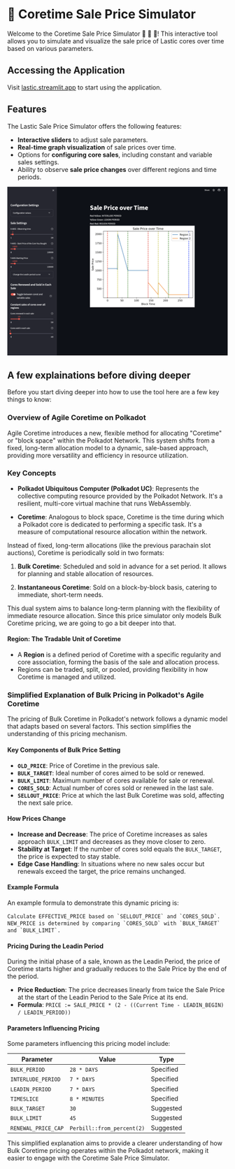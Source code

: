 # 🍭 Coretime Sale Price Simulator

Welcome to the Coretime Sale Price Simulator 🎉 🎉 🎉! This interactive tool allows you to simulate and visualize the sale price of Lastic cores over time based on various parameters. 

## Accessing the Application

Visit [lastic.streamlit.app](https://lastic.streamlit.app/) to start using the application.

## Features

The Lastic Sale Price Simulator offers the following features:

- **Interactive sliders** to adjust sale parameters.
- **Real-time graph visualization** of sale prices over time.
- Options for **configuring core sales**, including constant and variable sales settings.
- Ability to observe **sale price changes** over different regions and time periods.

![sale-price](./img/sale-price.png)

## A few explainations before diving deeper
Before you start diving deeper into how to use the tool here are a few key things to know:

### Overview of Agile Coretime on Polkadot

Agile Coretime introduces a new, flexible method for allocating "Coretime" or "block space" within the Polkadot Network. This system shifts from a fixed, long-term allocation model to a dynamic, sale-based approach, providing more versatility and efficiency in resource utilization.

### Key Concepts

- **Polkadot Ubiquitous Computer (Polkadot UC)**: Represents the collective computing resource provided by the Polkadot Network. It's a resilient, multi-core virtual machine that runs WebAssembly.

- **Coretime**: Analogous to block space, Coretime is the time during which a Polkadot core is dedicated to performing a specific task. It's a measure of computational resource allocation within the network.

Instead of fixed, long-term allocations (like the previous parachain slot auctions), Coretime is periodically sold in two formats:

1. **Bulk Coretime**: Scheduled and sold in advance for a set period. It allows for planning and stable allocation of resources.
   
2. **Instantaneous Coretime**: Sold on a block-by-block basis, catering to immediate, short-term needs.

This dual system aims to balance long-term planning with the flexibility of immediate resource allocation. Since this price simulator only models Bulk Coretime pricing, we are going to go a bit deeper into that.

#### Region: The Tradable Unit of Coretime
- A **Region** is a defined period of Coretime with a specific regularity and core association, forming the basis of the sale and allocation process.
- Regions can be traded, split, or pooled, providing flexibility in how Coretime is managed and utilized.


### Simplified Explanation of Bulk Pricing in Polkadot's Agile Coretime

The pricing of Bulk Coretime in Polkadot's network follows a dynamic model that adapts based on several factors. This section simplifies the understanding of this pricing mechanism.

#### Key Components of Bulk Price Setting

- **`OLD_PRICE`**: Price of Coretime in the previous sale.
- **`BULK_TARGET`**: Ideal number of cores aimed to be sold or renewed.
- **`BULK_LIMIT`**: Maximum number of cores available for sale or renewal.
- **`CORES_SOLD`**: Actual number of cores sold or renewed in the last sale.
- **`SELLOUT_PRICE`**: Price at which the last Bulk Coretime was sold, affecting the next sale price.

#### How Prices Change

- **Increase and Decrease**: The price of Coretime increases as sales approach `BULK_LIMIT` and decreases as they move closer to zero.
- **Stability at Target**: If the number of cores sold equals the `BULK_TARGET`, the price is expected to stay stable.
- **Edge Case Handling**: In situations where no new sales occur but renewals exceed the target, the price remains unchanged.

#### Example Formula

An example formula to demonstrate this dynamic pricing is:

```
Calculate EFFECTIVE_PRICE based on `SELLOUT_PRICE` and `CORES_SOLD`.
NEW_PRICE is determined by comparing `CORES_SOLD` with `BULK_TARGET` and `BULK_LIMIT`.
```

#### Pricing During the Leadin Period

During the initial phase of a sale, known as the Leadin Period, the price of Coretime starts higher and gradually reduces to the Sale Price by the end of the period.

- **Price Reduction**: The price decreases linearly from twice the Sale Price at the start of the Leadin Period to the Sale Price at its end.
- **Formula**: `PRICE := SALE_PRICE * (2 - ((Current Time - LEADIN_BEGIN) / LEADIN_PERIOD))`

#### Parameters Influencing Pricing

Some parameters influencing this pricing model include:

| Parameter           | Value                  | Type       |
|---------------------|------------------------|------------|
| `BULK_PERIOD`       | `28 * DAYS`            | Specified  |
| `INTERLUDE_PERIOD`  | `7 * DAYS`             | Specified  |
| `LEADIN_PERIOD`     | `7 * DAYS`             | Specified  |
| `TIMESLICE`         | `8 * MINUTES`          | Specified  |
| `BULK_TARGET`       | `30`                   | Suggested  |
| `BULK_LIMIT`        | `45`                   | Suggested  |
| `RENEWAL_PRICE_CAP` | `Perbill::from_percent(2)` | Suggested  |

This simplified explanation aims to provide a clearer understanding of how Bulk Coretime pricing operates within the Polkadot network, making it easier to engage with the Coretime Sale Price Simulator.
